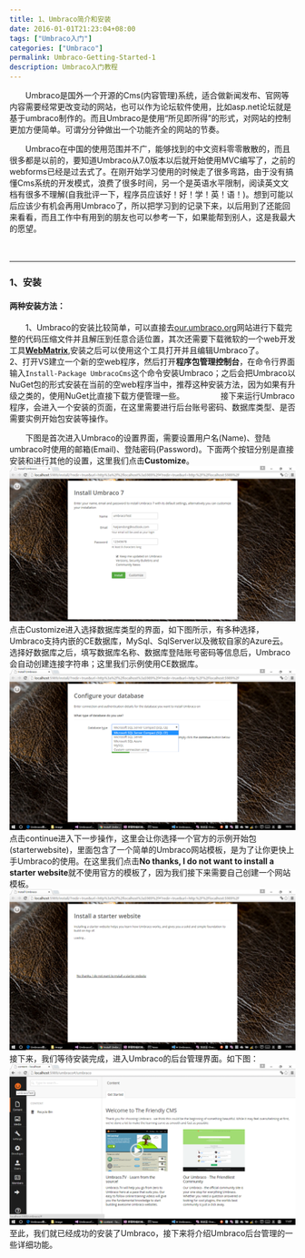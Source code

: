```yaml
---
title: 1、Umbraco简介和安装
date: 2016-01-01T21:23:04+08:00
tags: ["Umbraco入门"]
categories: ["Umbraco"]
permalink: Umbraco-Getting-Started-1
description: Umbraco入门教程
---
```

　　Umbraco是国外一个开源的Cms(内容管理)系统，适合做新闻发布、官网等内容需要经常更改变动的网站，也可以作为论坛软件使用，比如asp.net论坛就是基于umbraco制作的。而且Umbraco是使用“所见即所得”的形式，对网站的控制更加方便简单。可谓分分钟做出一个功能齐全的网站的节奏。
<!--more-->
　　Umbraco在中国的使用范围并不广，能够找到的中文资料零零散散的，而且很多都是以前的，要知道Umbraco从7.0版本以后就开始使用MVC编写了，之前的webforms已经是过去式了。在刚开始学习使用的时候走了很多弯路，由于没有搞懂Cms系统的开发模式，浪费了很多时间，另一个是英语水平限制，阅读英文文档有很多不理解(自我批评一下，程序员应该好！好！学！英！语！)。想到可能以后应该少有机会再用Umbraco了，所以把学习到的记录下来，以后用到了还能回来看看，而且工作中有用到的朋友也可以参考一下，如果能帮到别人，这是我最大的愿望。

　　
***
### 1、安装
#### 两种安装方法：
　　1、Umbraco的安装比较简单，可以直接去[our.umbraco.org](http://our.umbraco.org)网站进行下载完整的代码压缩文件并且解压到任意合适位置，其次还需要下载微软的一个web开发工具[**WebMatrix**](http://www.microsoft.com/web/webmatrix/),安装之后可以使用这个工具打开并且编辑Umbraco了。　
　　2、打开VS建立一个新的空web程序，然后打开**程序包管理控制台**，在命令行界面输入`Install-Package UmbracoCms`这个命令安装Umbraco；之后会把Umbraco以NuGet包的形式安装在当前的空web程序当中，推荐这种安装方法，因为如果有升级之类的，使用NuGet比直接下载方便管理一些。
　　
　　接下来运行Umbraco程序，会进入一个安装的页面，在这里需要进行后台账号密码、数据库类型、是否需要实例开始包安装等操作。

　　下图是首次进入Umbraco的设置界面，需要设置用户名(Name)、登陆umbraco时使用的邮箱(Email)、登陆密码(Password)。下面两个按钮分别是直接安装和进行其他的设置，这里我们点击**Customize**。
　　![](/image/umbraco/setting1.png)
　　点击Customize进入选择数据库类型的界面，如下图所示，有多种选择，Umbraco支持内嵌的CE数据库，MySql、SqlServer以及微软自家的Azure云。选择好数据库之后，填写数据库名称、数据库登陆账号密码等信息后，Umbraco会自动创建连接字符串；这里我们示例使用CE数据库。
　　![](/image/umbraco/setting2.png)
　　点击continue进入下一步操作，这里会让你选择一个官方的示例开始包(starterwebsite)，里面包含了一个简单的Umbraco网站模板，是为了让你更快上手Umbraco的使用。在这里我们点击**No thanks, I do not want to install a starter website**就不使用官方的模板了，因为我们接下来需要自己创建一个网站模板。
　　![](/image/umbraco/setting3.png)
　　接下来，我们等待安装完成，进入Umbraco的后台管理界面。如下图：
　　![](/image/umbraco/backoffice1.png)
　　至此，我们就已经成功的安装了Umbraco，接下来将介绍Umbraco后台管理的一些详细功能。
　　
